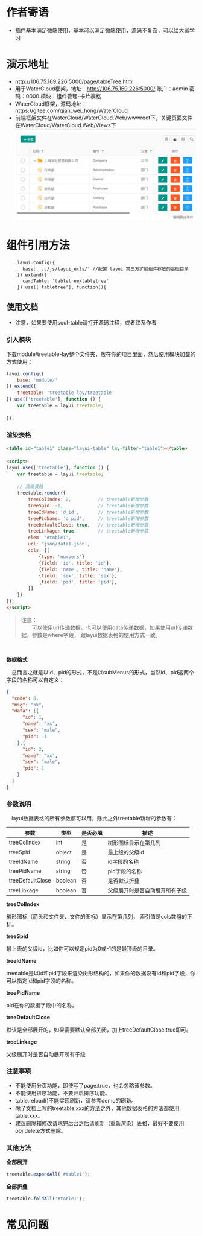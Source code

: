# 作者寄语
- 插件基本满足微端使用，基本可以满足微端使用，源码不复杂，可以给大家学习

# 演示地址
- http://106.75.169.226:5000/page/tableTree.html
- 用于WaterCloud框架，地址：http://106.75.169.226:5000/ 账户：admin 密码：0000 模块：组件管理-卡片表格
- WaterCloud框架，源码地址：https://gitee.com/qian_wei_hong/WaterCloud
- 前端框架文件在WaterCloud/WaterCloud.Web/wwwroot下，关键页面文件在WaterCloud/WaterCloud.Web/Views下
![输入图片说明](image.png)
# 组件引用方法
         

        layui.config({
          base: '../js/layui_exts/' //配置 layui 第三方扩展组件存放的基础目录
        }).extend({
          cardTable: 'tabletree/tabletree' 
        }).use(['tabletree'], function(){

## 使用文档
- 注意，如果要使用soul-table请打开源码注释，或者联系作者

### 引入模块
下载module/treetable-lay整个文件夹，放在你的项目里面，然后使用模块加载的方式使用：
```javascript
layui.config({
    base: 'module/'
}).extend({
    treetable: 'treetable-lay/treetable'
}).use(['treetable'], function () {
    var treetable = layui.treetable;
    
});
```

### 渲染表格
```html
<table id="table1" class="layui-table" lay-filter="table1"></table>

<script>
layui.use(['treetable'], function () {
    var treetable = layui.treetable;
    
    // 渲染表格
    treetable.render({
        treeColIndex: 2,          // treetable新增参数
        treeSpid: -1,             // treetable新增参数
        treeIdName: 'd_id',       // treetable新增参数
        treePidName: 'd_pid',     // treetable新增参数
        treeDefaultClose: true,   // treetable新增参数
        treeLinkage: true,        // treetable新增参数
        elem: '#table1',
        url: 'json/data1.json',
        cols: [[
            {type: 'numbers'},
            {field: 'id', title: 'id'},
            {field: 'name', title: 'name'},
            {field: 'sex', title: 'sex'},
            {field: 'pid', title: 'pid'},
        ]]
    });
});
</script>

```

> 注意：<br>
> &emsp;&emsp;可以使用url传递数据，也可以使用data传递数据，如果使用url传递数据，参数是where字段，
> 跟layui数据表格的使用方式一致。

<br/>

**数据格式**

&emsp;总而言之就是以id、pid的形式，不是以subMenus的形式，当然id、pid这两个字段的名称可以自定义：
```json
{
  "code": 0,
  "msg": "ok",
  "data": [{
      "id": 1,
      "name": "xx",
      "sex": "male",
      "pid": -1
    },{
      "id": 2,
      "name": "xx",
      "sex": "male",
      "pid": 1
    }
  ]
}
```

### 参数说明
&emsp;layui数据表格的所有参数都可以用，除此之外treetable新增的参数有：

 参数 | 类型 | 是否必填 | 描述 |
 --- | --- | --- | ---
 treeColIndex | int | 是 | 树形图标显示在第几列
 treeSpid | object | 是 | 最上级的父级id
 treeIdName | string | 否 | id字段的名称
 treePidName | string | 否 | pid字段的名称
 treeDefaultClose | boolean | 否 | 是否默认折叠
 treeLinkage | boolean | 否 | 父级展开时是否自动展开所有子级


**treeColIndex**

树形图标（箭头和文件夹、文件的图标）显示在第几列， 索引值是cols数组的下标。

**treeSpid**

最上级的父级id，比如你可以规定pid为0或-1的是最顶级的目录。
 
**treeIdName**

treetable是以id和pid字段来渲染树形结构的，如果你的数据没有id和pid字段，你可以指定id和pid字段的名称。

**treePidName**

pid在你的数据字段中的名称。

**treeDefaultClose**

默认是全部展开的，如果需要默认全部关闭，加上treeDefaultClose:true即可。

**treeLinkage**

父级展开时是否自动展开所有子级


### 注意事项

- 不能使用分页功能，即使写了page:true，也会忽略该参数。
- 不能使用排序功能，不要开启排序功能。
- table.reload()不能实现刷新，请参考demo的刷新。
- 除了文档上写的treetable.xxx的方法之外，其他数据表格的方法都使用table.xxx。
- 建议删除和修改请求完后台之后请刷新（重新渲染）表格，最好不要使用obj.delete方式删除。

### 其他方法

**全部展开**
```javascript
treetable.expandAll('#table1');
```
 
**全部折叠**
 ```javascript
treetable.foldAll('#table1');
```

# 常见问题
